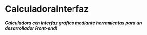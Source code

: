 # CalculadoraInterfaz
**_Calculadora con interfaz gráfica mediante herramientas para un desarrollador Front-end!_**
